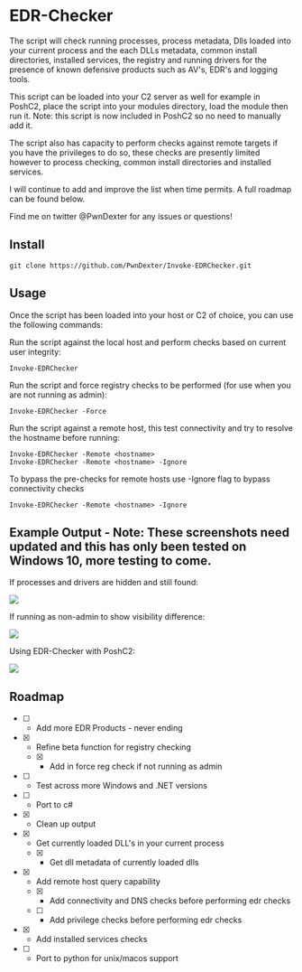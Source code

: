 # EDR-Checker
The script will check running processes, process metadata, Dlls loaded into your current process and the each DLLs metadata, common install directories, installed services, the registry and running drivers for the presence of known defensive products such as AV's, EDR's and logging tools.

This script can be loaded into your C2 server as well for example in PoshC2, place the script into your modules directory, load the module then run it. Note: this script is now included in PoshC2 so no need to manually add it.

The script also has capacity to perform checks against remote targets if you have the privileges to do so, these checks are presently limited however to process checking, common install directories and installed services.

I will continue to add and improve the list when time permits. A full roadmap can be found below.

Find me on twitter @PwnDexter for any issues or questions!

## Install

```
git clone https://github.com/PwnDexter/Invoke-EDRChecker.git
```

## Usage

Once the script has been loaded into your host or C2 of choice, you can use the following commands:

Run the script against the local host and perform checks based on current user integrity:
```
Invoke-EDRChecker
```

Run the script and force registry checks to be performed (for use when you are not running as admin):
```
Invoke-EDRChecker -Force
```

Run the script against a remote host, this test connectivity and try to resolve the hostname before running:
```
Invoke-EDRChecker -Remote <hostname>
Invoke-EDRChecker -Remote <hostname> -Ignore
```

To bypass the pre-checks for remote hosts use -Ignore flag to bypass connectivity checks
```
Invoke-EDRChecker -Remote <hostname> -Ignore
```

## Example Output - Note: These screenshots need updated and this has only been tested on Windows 10, more testing to come.

If processes and drivers are hidden and still found:

![](https://raw.githubusercontent.com/PwnDexter/edr-checker/master/Images/edr-new-adm.png)

If running as non-admin to show visibility difference:

![](https://raw.githubusercontent.com/PwnDexter/edr-checker/master/Images/edr-new-noadm.png)

Using EDR-Checker with PoshC2:

![](https://raw.githubusercontent.com/PwnDexter/edr-checker/master/Images/edr-poshc2.png)

## Roadmap
- [ ] - Add more EDR Products - never ending
- [x] - Refine beta function for registry checking
  - [x] - Add in force reg check if not running as admin
- [ ] - Test across more Windows and .NET versions
- [ ] - Port to c#
- [x] - Clean up output
- [x] - Get currently loaded DLL's in your current process
  - [x] - Get dll metadata of currently loaded dlls
- [x] - Add remote host query capability
  - [x] - Add connectivity and DNS checks before performing edr checks
  - [ ] - Add privilege checks before performing edr checks
- [x] - Add installed services checks
- [ ] - Port to python for unix/macos support

